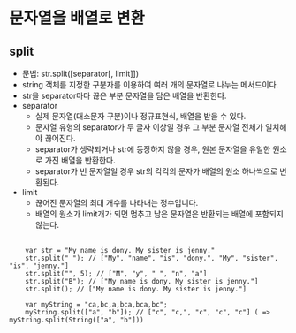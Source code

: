 # 문자열을 배열로 변환
## split
* 문법: str.split([separator[, limit]])
* string 객체를 지정한 구분자를 이용하여 여러 개의 문자열로 나누는 메서드이다.
* str을 separator마다 끊은 부분 문자열을 담은 배열을 반환한다.
* separator
  * 실제 문자열(대소문자 구분)이나 정규표현식, 배열을 받을 수 있다.
  * 문자열 유형의 separator가 두 글자 이상일 경우 그 부분 문자열 전체가 일치해야 끊어진다.
  * separator가 생략되거나 str에 등장하지 않을 경우, 원본 문자열을 유일한 원소로 가진 배열을 반환한다.
  * separator가 빈 문자열일 경우 str의 각각의 문자가 배열의 원소 하나씩으로 변환된다.
* limit
  * 끊어진 문자열의 최대 개수를 나타내는 정수입니다.
  * 배열의 원소가 limit개가 되면 멈추고 남은 문자열은 반환되는 배열에 포함되지 않는다.
<pre>
  <code>
    var str = "My name is dony. My sister is jenny."
    str.split(" "); // ["My", "name", "is", "dony.", "My", "sister", "is", "jenny."]
    str.split("", 5); // ["M", "y", " ", "n", "a"]
    str.split("B"); // ["My name is dony. My sister is jenny."]
    str.split(); // ["My name is dony. My sister is jenny."]

    var myString = "ca,bc,a,bca,bca,bc";
    myString.split(["a", "b"]); // ["c", "c,", "c", "c", "c"] ( => myString.split(String(["a", "b"]))
  </code>
</pre>